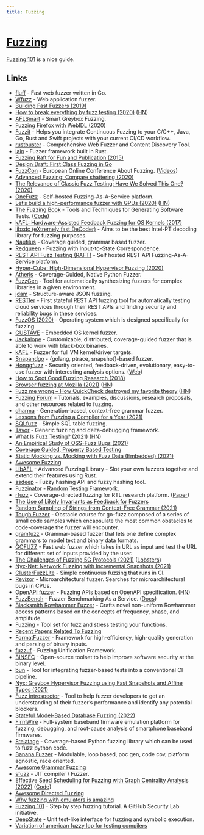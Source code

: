 ```yaml
---
title: Fuzzing
---
```


# [Fuzzing](https://owasp.org/www-community/Fuzzing)

[Fuzzing 101](https://github.com/antonio-morales/Fuzzing101) is a nice guide.

## Links

- [fluff](https://github.com/ffuf/ffuf) - Fast web fuzzer written in Go.
- [Wfuzz](https://github.com/xmendez/wfuzz) - Web application fuzzer.
- [Building Fast Fuzzers (2019)](https://arxiv.org/pdf/1911.07707.pdf)
- [How to break everything by fuzz testing (2020)](https://chameth.com/break-everything-fuzz-testing/) ([HN](https://news.ycombinator.com/item?id=22990116))
- [AFLSmart](https://github.com/aflsmart/aflsmart) - Smart Greybox Fuzzing.
- [Fuzzing Firefox with WebIDL (2020)](https://hacks.mozilla.org/2020/04/fuzzing-with-webidl/)
- [Fuzzit](https://github.com/fuzzitdev/fuzzit) - Helps you integrate Continuous Fuzzing to your C/C++, Java, Go, Rust and Swift projects with your current CI/CD workflow.
- [rustbuster](https://github.com/phra/rustbuster) - Comprehensive Web Fuzzer and Content Discovery Tool.
- [lain](https://github.com/microsoft/lain) - Fuzzer framework built in Rust.
- [Fuzzing Raft for Fun and Publication (2015)](https://colin-scott.github.io/blog/2015/10/07/fuzzing-raft-for-fun-and-profit/)
- [Design Draft: First Class Fuzzing in Go](https://go.googlesource.com/proposal/+/master/design/draft-fuzzing.md)
- [FuzzCon](https://www.fuzzcon.eu/) - European Online Conference About Fuzzing. ([Videos](https://www.youtube.com/playlist?list=PLI0R_0_8-TV4JArtdlgnuPtgXALZxAYqu))
- [Advanced Fuzzing: Compare shattering (2020)](https://www.youtube.com/watch?v=yezHZuDCBho)
- [The Relevance of Classic Fuzz Testing: Have We Solved This One? (2020)](https://ftp.cs.wisc.edu/paradyn/technical_papers/fuzz2020.pdf)
- [OneFuzz](https://github.com/microsoft/onefuzz) - Self-hosted Fuzzing-As-A-Service platform.
- [Let’s build a high-performance fuzzer with GPUs (2020)](https://blog.trailofbits.com/2020/10/22/lets-build-a-high-performance-fuzzer-with-gpus/) ([HN](https://news.ycombinator.com/item?id=24858766))
- [The Fuzzing Book](https://www.fuzzingbook.org/) - Tools and Techniques for Generating Software Tests. ([Code](https://github.com/uds-se/fuzzingbook))
- [kAFL: Hardware-Assisted Feedback Fuzzing for OS Kernels (2017)](https://github.com/RUB-SysSec/kAFL)
- [libxdc (eXtremely fast DeCoder)](https://github.com/nyx-fuzz/libxdc) - Aims to be the best Intel-PT decoding library for fuzzing purposes.
- [Nautilus](https://github.com/nautilus-fuzz/nautilus) - Coverage guided, grammar based fuzzer.
- [Redqueen](https://github.com/RUB-SysSec/redqueen) - Fuzzing with Input-to-State Correspondence.
- [REST API Fuzz Testing (RAFT)](https://github.com/microsoft/rest-api-fuzz-testing) - Self hosted REST API Fuzzing-As-A-Service platform.
- [Hyper-Cube: High-Dimensional Hypervisor Fuzzing (2020)](https://www.ndss-symposium.org/wp-content/uploads/2020/02/23096-paper.pdf)
- [Atheris](https://github.com/google/atheris) - Coverage-Guided, Native Python Fuzzer.
- [FuzzGen](https://github.com/HexHive/FuzzGen) - Tool for automatically synthesizing fuzzers for complex libraries in a given environment.
- [jdam](https://gitlab.com/michenriksen/jdam) - Structure-aware JSON fuzzing.
- [RESTler](https://github.com/microsoft/restler-fuzzer) - First stateful REST API fuzzing tool for automatically testing cloud services through their REST APIs and finding security and reliability bugs in these services.
- [FuzzOS (2020)](https://gamozolabs.github.io/fuzzing/2020/12/06/fuzzos.html) - Operating system which is designed specifically for fuzzing.
- [GUSTAVE](https://github.com/airbus-seclab/gustave) - Embedded OS kernel fuzzer.
- [Jackalope](https://github.com/googleprojectzero/Jackalope) - Customizable, distributed, coverage-guided fuzzer that is able to work with black-box binaries.
- [kAFL](https://github.com/IntelLabs/kAFL) - Fuzzer for full VM kernel/driver targets.
- [Snapandgo](https://github.com/geeksonsecurity/snapandgo) - {golang, ptrace, snapshot}-based fuzzer.
- [Honggfuzz](https://github.com/google/honggfuzz) - Security oriented, feedback-driven, evolutionary, easy-to-use fuzzer with interesting analysis options. ([Web](https://honggfuzz.dev/))
- [How to Spot Good Fuzzing Research (2018)](https://blog.trailofbits.com/2018/10/05/how-to-spot-good-fuzzing-research/)
- [Browser fuzzing at Mozilla (2021)](https://hacks.mozilla.org/2021/02/browser-fuzzing-at-mozilla/) ([HN](https://news.ycombinator.com/item?id=26080578))
- [Fuzz me wrong – How QuickCheck destroyed my favorite theory](https://thma.github.io/posts/2021-01-30-How-QuickCheck-destroyed-my-favourite-theory.html) ([HN](https://news.ycombinator.com/item?id=26112441))
- [Fuzzing Forum](https://github.com/google/fuzzing) - Tutorials, examples, discussions, research proposals, and other resources related to fuzzing.
- [dharma](https://github.com/MozillaSecurity/dharma) - Generation-based, context-free grammar fuzzer.
- [Lessons from Fuzzing a Compiler for a Year (2021)](https://blog.trailofbits.com/2021/03/23/a-year-in-the-life-of-a-compiler-fuzzing-campaign/)
- [SQLfuzz](https://github.com/PumpkinSeed/sqlfuzz) - Simple SQL table fuzzing.
- [Tavor](https://github.com/zimmski/tavor) - Generic fuzzing and delta-debugging framework.
- [What Is Fuzz Testing? (2021)](https://blog.fuzzbuzz.io/what-is-fuzz-testing/) ([HN](https://news.ycombinator.com/item?id=26731751))
- [An Empirical Study of OSS-Fuzz Bugs (2021)](https://arxiv.org/pdf/2103.11518.pdf)
- [Coverage Guided, Property Based Testing](https://lemonidas.github.io/pdf/FuzzChick.pdf)
- [Static Mocking vs. Mocking with Fuzz Data (Embedded) (2021)](https://blog.code-intelligence.com/automating-embedded-security)
- [Awesome Fuzzing](https://github.com/secfigo/Awesome-Fuzzing)
- [LibAFL](https://github.com/AFLplusplus/LibAFL) - Advanced Fuzzing Library - Slot your own fuzzers together and extend their features using Rust.
- [ssdeep](https://github.com/ssdeep-project/ssdeep) - Fuzzy hashing API and fuzzy hashing tool.
- [Fuzzinator](https://github.com/renatahodovan/fuzzinator) - Random Testing Framework.
- [rfuzz](https://github.com/ekiwi/rfuzz) - Coverage-directed fuzzing for RTL research platform. ([Paper](https://people.eecs.berkeley.edu/~laeufer/papers/rfuzz_kevin_laeufer_iccad2018.pdf))
- [The Use of Likely Invariants as Feedback for Fuzzers](http://s3.eurecom.fr/docs/usenixsec21_fioraldi.pdf)
- [Random Sampling of Strings from Context-Free Grammar (2021)](https://rahul.gopinath.org/post/2021/07/27/random-sampling-from-context-free-grammar/)
- [Tough Fuzzer](https://github.com/stevenjohnstone/toughfuzzer) - Obstacle course for go-fuzz composed of a series of small code samples which encapsulate the most common obstacles to code-coverage the fuzzer will encounter.
- [gramfuzz](https://github.com/d0c-s4vage/gramfuzz) - Grammar-based fuzzer that lets one define complex grammars to model text and binary data formats.
- [GOFUZZ](https://github.com/souvikinator/gofuzz) - Fast web fuzzer which takes in URL as input and test the URL for different set of inputs provided by the user.
- [The Challenges of Fuzzing 5G Protocols (2021)](https://research.nccgroup.com/2021/10/11/the-challenges-of-fuzzing-5g-protocols/) ([Lobsters](https://lobste.rs/s/nro2ty/challenges_fuzzing_5g_protocols))
- [Nyx-Net: Network Fuzzing with Incremental Snapshots (2021)](https://arxiv.org/abs/2111.03013)
- [ClusterFuzzLite](https://github.com/google/clusterfuzzlite) - Simple continuous fuzzing that runs in CI.
- [Revizor](https://github.com/hw-sw-contracts/revizor) - Microarchitectural fuzzer. Searches for microarchitectural bugs in CPUs.
- [OpenAPI fuzzer](https://github.com/matusf/openapi-fuzzer) - Fuzzing APIs based on OpenAPI specification. ([HN](https://news.ycombinator.com/item?id=29231804))
- [FuzzBench](https://github.com/google/fuzzbench) - Fuzzer Benchmarking As a Service. ([Docs](https://google.github.io/fuzzbench/))
- [Blacksmith Rowhammer Fuzzer](https://github.com/comsec-group/blacksmith) - Crafts novel non-uniform Rowhammer access patterns based on the concepts of frequency, phase, and amplitude.
- [Fuzzing](https://github.com/palekh/fuzzing) - Tool set for fuzz and stress testing your functions.
- [Recent Papers Related To Fuzzing](https://github.com/wcventure/FuzzingPaper)
- [FormatFuzzer](https://github.com/uds-se/FormatFuzzer) - Framework for high-efficiency, high-quality generation and parsing of binary inputs.
- [fuzzuf](https://github.com/fuzzuf/fuzzuf) - Fuzzing Unification Framework.
- [BINSEC](https://github.com/binsec/binsec) - Open-source toolset to help improve software security at the binary level.
- [bun](https://github.com/ocurrent/bun) - Tool for integrating fuzzer-based tests into a conventional CI pipeline.
- [Nyx: Greybox Hypervisor Fuzzing using Fast Snapshots and Affine Types (2021)](https://github.com/RUB-SysSec/Nyx)
- [Fuzz introspector](https://github.com/ossf/fuzz-introspector) - Tool to help fuzzer developers to get an understanding of their fuzzer’s performance and identify any potential blockers.
- [Stateful Model-Based Database Fuzzing (2022)](https://medium.com/airtable-eng/stateful-model-based-database-fuzzing-eacffb4d7337)
- [FirmWire](https://github.com/FirmWire/FirmWire) - Full-system baseband firmware emulation platform for fuzzing, debugging, and root-cause analysis of smartphone baseband firmwares.
- [Frelatage](https://github.com/Rog3rSm1th/Frelatage) - Coverage-based Python fuzzing library which can be used to fuzz python code.
- [Banana Fuzzer](https://github.com/rezer0dai/bananafzz) - Modulable, loop based, poc gen, code cov, platform agnostic, race oriented.
- [Awesome Grammar Fuzzing](https://github.com/Microsvuln/Awesome-Grammar-Fuzzing)
- [sfuzz](https://github.com/seal9055/sfuzz) - JIT compiler / Fuzzer.
- [Effective Seed Scheduling for Fuzzing with Graph Centrality Analysis (2022)](https://arxiv.org/abs/2203.12064) ([Code](https://github.com/Dongdongshe/K-Scheduler))
- [Awesome Directed Fuzzing](https://github.com/strongcourage/awesome-directed-fuzzing)
- [Why fuzzing with emulators is amazing](https://github.com/gamozolabs/fuzz_with_emus)
- [Fuzzing 101](https://github.com/antonio-morales/Fuzzing101) - Step by step fuzzing tutorial. A GitHub Security Lab initiative.
- [DeepState](https://github.com/trailofbits/deepstate) - Unit test-like interface for fuzzing and symbolic execution.
- [Variation of american fuzzy lop for testing compilers](https://github.com/agroce/afl-compiler-fuzzer)
